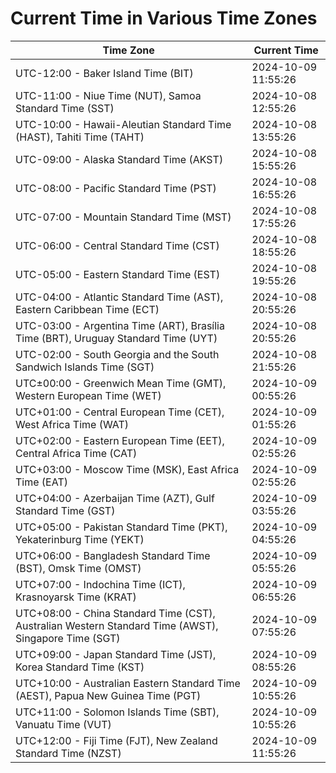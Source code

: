 # Current Time in Various Time Zones

| Time Zone | Current Time |
|-----------|--------------|
| UTC-12:00 - Baker Island Time (BIT) | 2024-10-09 11:55:26 |
| UTC-11:00 - Niue Time (NUT), Samoa Standard Time (SST) | 2024-10-08 12:55:26 |
| UTC-10:00 - Hawaii-Aleutian Standard Time (HAST), Tahiti Time (TAHT) | 2024-10-08 13:55:26 |
| UTC-09:00 - Alaska Standard Time (AKST) | 2024-10-08 15:55:26 |
| UTC-08:00 - Pacific Standard Time (PST) | 2024-10-08 16:55:26 |
| UTC-07:00 - Mountain Standard Time (MST) | 2024-10-08 17:55:26 |
| UTC-06:00 - Central Standard Time (CST) | 2024-10-08 18:55:26 |
| UTC-05:00 - Eastern Standard Time (EST) | 2024-10-08 19:55:26 |
| UTC-04:00 - Atlantic Standard Time (AST), Eastern Caribbean Time (ECT) | 2024-10-08 20:55:26 |
| UTC-03:00 - Argentina Time (ART), Brasília Time (BRT), Uruguay Standard Time (UYT) | 2024-10-08 20:55:26 |
| UTC-02:00 - South Georgia and the South Sandwich Islands Time (SGT) | 2024-10-08 21:55:26 |
| UTC±00:00 - Greenwich Mean Time (GMT), Western European Time (WET) | 2024-10-09 00:55:26 |
| UTC+01:00 - Central European Time (CET), West Africa Time (WAT) | 2024-10-09 01:55:26 |
| UTC+02:00 - Eastern European Time (EET), Central Africa Time (CAT) | 2024-10-09 02:55:26 |
| UTC+03:00 - Moscow Time (MSK), East Africa Time (EAT) | 2024-10-09 02:55:26 |
| UTC+04:00 - Azerbaijan Time (AZT), Gulf Standard Time (GST) | 2024-10-09 03:55:26 |
| UTC+05:00 - Pakistan Standard Time (PKT), Yekaterinburg Time (YEKT) | 2024-10-09 04:55:26 |
| UTC+06:00 - Bangladesh Standard Time (BST), Omsk Time (OMST) | 2024-10-09 05:55:26 |
| UTC+07:00 - Indochina Time (ICT), Krasnoyarsk Time (KRAT) | 2024-10-09 06:55:26 |
| UTC+08:00 - China Standard Time (CST), Australian Western Standard Time (AWST), Singapore Time (SGT) | 2024-10-09 07:55:26 |
| UTC+09:00 - Japan Standard Time (JST), Korea Standard Time (KST) | 2024-10-09 08:55:26 |
| UTC+10:00 - Australian Eastern Standard Time (AEST), Papua New Guinea Time (PGT) | 2024-10-09 10:55:26 |
| UTC+11:00 - Solomon Islands Time (SBT), Vanuatu Time (VUT) | 2024-10-09 10:55:26 |
| UTC+12:00 - Fiji Time (FJT), New Zealand Standard Time (NZST) | 2024-10-09 11:55:26 |
